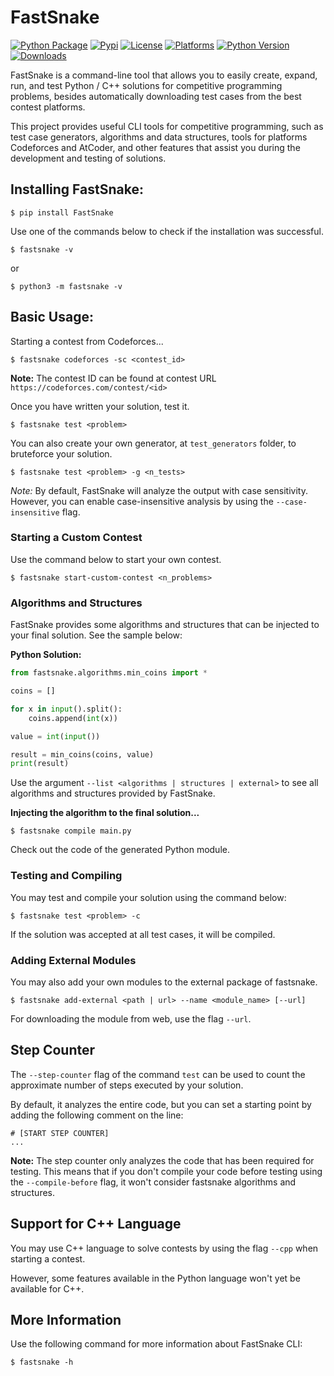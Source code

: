 # FastSnake

[![Python Package](https://github.com/JeanExtreme002/FastSnake/workflows/Python%20Package/badge.svg)](https://github.com/JeanExtreme002/FastSnake/actions)
[![Pypi](https://img.shields.io/pypi/v/FastSnake?logo=pypi)](https://pypi.org/project/FastSnake/)
[![License](https://img.shields.io/pypi/l/FastSnake)](https://github.com/JeanExtreme002/FastSnake)
[![Platforms](https://img.shields.io/badge/platforms-Windows%20%7C%20Linux-8A2BE2)](https://pypi.org/project/FastSnake/)
[![Python Version](https://img.shields.io/badge/python-3.7+-yellow)](https://pypi.org/project/FastSnake/)
[![Downloads](https://static.pepy.tech/personalized-badge/fastsnake?period=total&units=international_system&left_color=grey&right_color=orange&left_text=downloads)](https://pypi.org/project/FastSnake/)

FastSnake is a command-line tool that allows you to easily create, expand, run, and test Python / C++ solutions for competitive programming problems, besides automatically downloading test cases from the best contest platforms.

This project provides useful CLI tools for competitive programming, such as test case generators, algorithms and data structures, tools for platforms Codeforces and AtCoder, and other features that assist you during the development and testing of solutions.

## Installing FastSnake:
```
$ pip install FastSnake
```

Use one of the commands below to check if the installation was successful.
```
$ fastsnake -v
```
or
```
$ python3 -m fastsnake -v
```

## Basic Usage:
Starting a contest from Codeforces...
```
$ fastsnake codeforces -sc <contest_id>
```
**Note:** The contest ID can be found at contest URL `https://codeforces.com/contest/<id>`
<br>

Once you have written your solution, test it.
```
$ fastsnake test <problem>
```

You can also create your own generator, at `test_generators` folder, to bruteforce your solution.
```
$ fastsnake test <problem> -g <n_tests>
```
*Note:* By default, FastSnake will analyze the output with case sensitivity. However, you can enable case-insensitive analysis by using the `--case-insensitive` flag.


### Starting a Custom Contest
Use the command below to start your own contest.
```
$ fastsnake start-custom-contest <n_problems>
```

### Algorithms and Structures

FastSnake provides some algorithms and structures that can be injected to your final solution. See the sample below:

**Python Solution:**
```py
from fastsnake.algorithms.min_coins import *

coins = []

for x in input().split():
    coins.append(int(x))

value = int(input())

result = min_coins(coins, value)
print(result)
```
Use the argument `--list <algorithms | structures | external>` to see all algorithms and structures provided by FastSnake.

**Injecting the algorithm to the final solution...**
```
$ fastsnake compile main.py
```
Check out the code of the generated Python module.
<br>

### Testing and Compiling
You may test and compile your solution using the command below:
```
$ fastsnake test <problem> -c
```
If the solution was accepted at all test cases, it will be compiled.


### Adding External Modules
You may also add your own modules to the external package of fastsnake.
```
$ fastsnake add-external <path | url> --name <module_name> [--url]
```
For downloading the module from web, use the flag `--url`.


## Step Counter
The `--step-counter` flag of the command `test` can be used to count the approximate number of steps executed by your solution. 

By default, it analyzes the entire code, but you can set a starting point by adding the following comment on the line:
```
# [START STEP COUNTER]
...
```
**Note:** The step counter only analyzes the code that has been required for testing. This means that if you don't compile your code before testing using the `--compile-before` flag, it won't consider fastsnake algorithms and structures.

## Support for C++ Language
You may use C++ language to solve contests by using the flag `--cpp` when starting a contest. 

However, some features available in the Python language won't yet be available for C++. 

## More Information
Use the following command for more information about FastSnake CLI:
```
$ fastsnake -h
```
